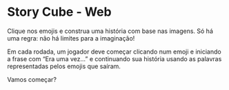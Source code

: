 # Story Cube - Web

Clique nos emojis e construa uma história com base nas imagens. Só há uma regra: não há limites para a imaginação! 

Em cada rodada, um jogador deve começar clicando num emoji e iniciando a frase com “Era uma vez...” e continuando sua história usando as palavras representadas pelos emojis que saíram.

Vamos começar?